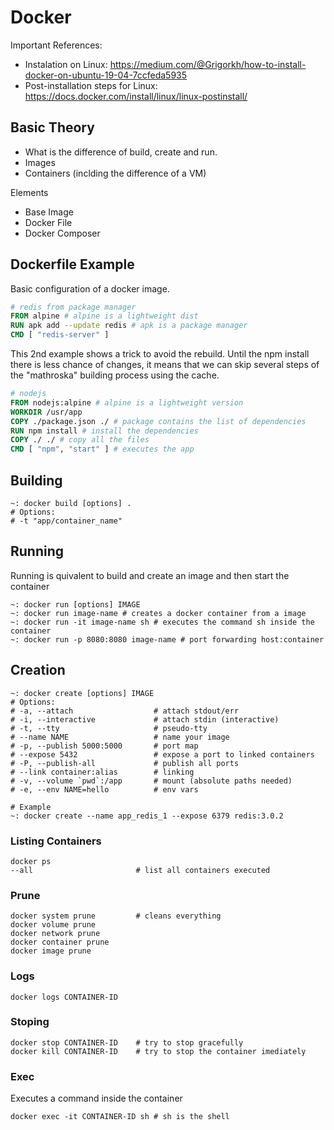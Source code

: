 # Docker

Important References:
- Instalation on Linux: https://medium.com/@Grigorkh/how-to-install-docker-on-ubuntu-19-04-7ccfeda5935
- Post-installation steps for Linux: https://docs.docker.com/install/linux/linux-postinstall/

## Basic Theory
- What is the difference of build, create and run.
- Images
- Containers (inclding the difference of a VM)

Elements
- Base Image
- Docker File
- Docker Composer


## Dockerfile Example

Basic configuration of a docker image.

```dockerfile
# redis from package manager
FROM alpine # alpine is a lightweight dist
RUN apk add --update redis # apk is a package manager
CMD [ "redis-server" ]
```

This 2nd example shows a trick to avoid the rebuild. Until the npm install there is less chance of changes, it means that we can skip several steps of the "mathroska" building process using the cache.

```dockerfile
# nodejs 
FROM nodejs:alpine # alpine is a lightweight version
WORKDIR /usr/app
COPY ./package.json ./ # package contains the list of dependencies
RUN npm install # install the dependencies
COPY ./ ./ # copy all the files
CMD [ "npm", "start" ] # executes the app
```

## Building

```shell
~: docker build [options] .
# Options:
# -t "app/container_name"
```

## Running
Running is quivalent to build and create an image and then start the container
```shell
~: docker run [options] IMAGE
~: docker run image-name # creates a docker container from a image
~: docker run -it image-name sh # executes the command sh inside the container
~: docker run -p 8080:8080 image-name # port forwarding host:container
```

## Creation

```shell
~: docker create [options] IMAGE
# Options:
# -a, --attach               	# attach stdout/err
# -i, --interactive          	# attach stdin (interactive)
# -t, --tty                  	# pseudo-tty
# --name NAME            		# name your image
# -p, --publish 5000:5000    	# port map
# --expose 5432          		# expose a port to linked containers
# -P, --publish-all          	# publish all ports
# --link container:alias 		# linking
# -v, --volume `pwd`:/app    	# mount (absolute paths needed)
# -e, --env NAME=hello       	# env vars

# Example
~: docker create --name app_redis_1 --expose 6379 redis:3.0.2
```

### Listing Containers

```shell
docker ps 
--all 						# list all containers executed
```

### Prune

```shell
docker system prune 		# cleans everything
docker volume prune
docker network prune
docker container prune
docker image prune
```



### Logs

```shell
docker logs CONTAINER-ID
```

### Stoping

```shell
docker stop CONTAINER-ID 	# try to stop gracefully
docker kill CONTAINER-ID 	# try to stop the container imediately
```

### Exec

Executes a command inside the container

```shell
docker exec -it CONTAINER-ID sh # sh is the shell  
```


